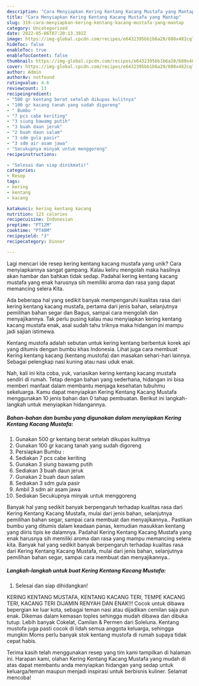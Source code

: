 ```yaml
---
description: "Cara Menyiapkan Kering Kentang Kacang Mustafa yang Mantap"
title: "Cara Menyiapkan Kering Kentang Kacang Mustafa yang Mantap"
slug: 319-cara-menyiapkan-kering-kentang-kacang-mustafa-yang-mantap
category: Uncategorized
date: 2022-05-06T07:20:13.392Z
image: https://img-global.cpcdn.com/recipes/e6432395bb1b6a20/680x482cq70/kering-kentang-kacang-mustafa-foto-resep-utama.jpg
hideToc: false
enableToc: true
enableTocContent: false
thumbnail: https://img-global.cpcdn.com/recipes/e6432395bb1b6a20/680x482cq70/kering-kentang-kacang-mustafa-foto-resep-utama.jpg
cover: https://img-global.cpcdn.com/recipes/e6432395bb1b6a20/680x482cq70/kering-kentang-kacang-mustafa-foto-resep-utama.jpg
author: Admin
authorAv: notfound
ratingvalue: 4.6
reviewcount: 13
recipeingredient:
- "500 gr kentang berat setelah dikupas kulitnya"
- "100 gr kacang tanah yang sudah digoreng"
- " Bumbu "
- "7 pcs cabe keriting"
- "3 siung bawamg putih"
- "3 buah daun jeruk"
- "2 buah daun salam"
- "3 sdm gula pasir"
- "3 sdm air asam jawa"
- "Secukupnya minyak untuk menggoreng"
recipeinstructions:

- "Selesai dan siap dinikmati!"
categories:
- Resep
tags:
- kering
- kentang
- kacang

katakunci: kering kentang kacang 
nutrition: 123 calories
recipecuisine: Indonesian
preptime: "PT12M"
cooktime: "PT40M"
recipeyield: "3"
recipecategory: Dinner

---
```





Lagi mencari ide resep kering kentang kacang mustafa yang unik? Cara menyiapkannya sangat gampang. Kalau keliru mengolah maka hasilnya akan hambar dan bahkan tidak sedap. Padahal kering kentang kacang mustafa yang enak harusnya sih memiliki aroma dan rasa yang dapat memancing selera Kita.





Ada beberapa hal yang sedikit banyak mempengaruhi kualitas rasa dari kering kentang kacang mustafa, pertama dari jenis bahan, selanjutnya pemilihan bahan segar dan Bagus, sampai cara mengolah dan menyajikannya. Tak perlu pusing kalau mau menyiapkan kering kentang kacang mustafa enak,      asal sudah tahu triknya maka hidangan ini mampu jadi sajian istimewa.














Kentang mustofa adalah sebutan untuk kering kentang berbentuk korek api yang ditumis dengan bumbu khas Indonesia. Lihat juga cara membuat Kering kentang kacang (kentang mustofa) dan masakan sehari-hari lainnya. Sebagai pelengkap nasi kuning atau nasi uduk enak.






Nah, kali ini kita coba, yuk, variasikan kering kentang kacang mustafa sendiri di rumah. Tetap dengan bahan yang sederhana, hidangan ini bisa memberi manfaat dalam membantu menjaga kesehatan tubuhmu sekeluarga. Kamu dapat menyiapkan Kering Kentang Kacang Mustafa menggunakan 10 jenis bahan dan 0 tahap pembuatan. Berikut ini langkah-langkah untuk menyiapkan hidangannya.

<!--inarticleads1-->

##### Bahan-bahan dan bumbu yang digunakan dalam menyiapkan Kering Kentang Kacang Mustafa:

1. Gunakan 500 gr kentang berat setelah dikupas kulitnya
1. Gunakan 100 gr kacang tanah yang sudah digoreng
1. Persiapkan  Bumbu :
1. Sediakan 7 pcs cabe keriting
1. Gunakan 3 siung bawamg putih
1. Sediakan 3 buah daun jeruk
1. Gunakan 2 buah daun salam
1. Sediakan 3 sdm gula pasir
1. Ambil 3 sdm air asam jawa
1. Sediakan Secukupnya minyak untuk menggoreng


Banyak hal yang sedikit banyak berpengaruh terhadap kualitas rasa dari Kering Kentang Kacang Mustafa, mulai dari jenis bahan, selanjutnya pemilihan bahan segar, sampai cara membuat dan menyajikannya.. Pastikan bumbu yang ditumis dalam keadaan panas, kemudian masukkan kentang yang diiris tipis ke dalamnya. Padahal Kering Kentang Kacang Mustafa yang enak harusnya sih memiliki aroma dan rasa yang mampu memancing selera kita. Banyak hal yang sedikit banyak berpengaruh terhadap kualitas rasa dari Kering Kentang Kacang Mustafa, mulai dari jenis bahan, selanjutnya pemilihan bahan segar, sampai cara membuat dan menyajikannya.. 

<!--inarticleads2-->

##### Langkah-langkah untuk buat Kering Kentang Kacang Mustafa:


1. Selesai dan siap dihidangkan!

KERING KENTANG MUSTAFA, KENTANG KACANG TERI, TEMPE KACANG TERI, KACANG TERI DIJAMIN RENYAH DAN ENAK!!! Cocok untuk dibawa bepergian ke luar kota, sebagai teman nasi atau dijadikan cemilan saja pun enak. Dikemas dalam kemasan toples sehingga mudah dibawa dan dibuka tutup. Lebih banyak Cokelat, Camilan &amp; Permen dari Soleluna. Kentang mustofa juga pasti cocok di lidah semua anggota keluarga, sehingga mungkin Moms perlu banyak stok kentang mustofa di rumah supaya tidak cepat habis. 

Terima kasih telah menggunakan resep yang tim kami tampilkan di halaman ini. Harapan kami, olahan Kering Kentang Kacang Mustafa yang mudah di atas dapat membantu anda menyiapkan hidangan yang sedap untuk keluarga/teman maupun menjadi inspirasi untuk berbisnis kuliner. Selamat mencoba!
